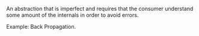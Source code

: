 An abstraction that is imperfect and requires that the consumer understand some amount of the internals in order to avoid errors.

Example: Back Propagation.